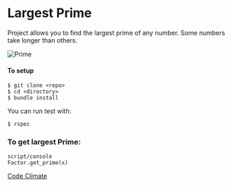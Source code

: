 Largest Prime
================

Project allows you to find the largest prime of any number. Some numbers take longer than others.

![Prime](http://fc04.deviantart.net/fs71/f/2012/046/2/7/optimus_prime_bamf_gif_by_maecena-d3kvn2v.gif)

#### To setup

```
$ git clone <repo>
$ cd <directory>
$ bundle install
```

You can run test with:

```
$ rspec
```

### To get largest Prime:

```
script/console
Factor.get_prime(x)
```


[Code Climate](https://codeclimate.com/github/abrahamoshel/largest_prime)

